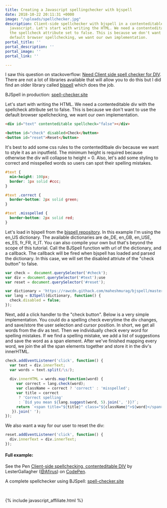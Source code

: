 ```yaml
---
title: Creating a Javascript spellingchecker with bjspell
date: 2018-10-22 20:11:31 +0000
image: "/uploads/spellchecker.jpg"
description: Client-side spellchecker with bjspell in a contenteditable div, using
  javascript. Let's start with writing the HTML. We need a contenteditable div with
  the spellcheck attribute set to false. This is because we don't want to use the
  default browser spellchecking, we want our own implementation.
portal_title: ''
portal_description: ''
portal_image: ''
portal_link: ''

---
```

I saw this question on stackoverflow: [Need Client side spell checker for DIV](https://stackoverflow.com/questions/6252358/need-client-side-spell-checker-for-div). There are not a lot of libraries available that will allow you to do this but I did find an older library called [bjspell](http://code.google.com/p/bjspell) which does the job.

BJSpell in production: [spell-checker.site](https://spell-checker.site)

Let's start with writing the HTML. We need a contenteditable div with the spellcheck attribute set to false. This is because we don't want to use the default browser spellchecking, we want our own implementation.

```html
<div id="text" contenteditable spellcheck="false"></div>

<button id="check" disabled>Check</button>
<button id="reset">Reset</button>
```

It's best to add some css rules to the contenteditbale div because we want to style it as an inputfield. The minimum height is required because otherwise the div will collapse to height = 0. Also, let's add some styling to correct and misspelled words so users can spot their spelling mistakes.

```css
#text {
  min-height: 100px;
  border: 1px solid #ccc;
}

#text .correct {
  border-bottom: 2px solid green;
}

#text .misspelled {
  border-bottom: 2px solid red;
}
```

Let's load in bjspell from the [bjspell repository](https://github.com/maheshmurag/bjspell). In this example I'm using the en_US dictionary. The available dictionaries are de_DE, en_GB, en_USE, es_ES, fr_FR, it_IT. You can also compile your own but that's beyond the scope of this tutorial. Call the BJSpell function with url of the dictionary, and a callback. The callback will be fired when bjspell has loaded and parsed the dictionary. In this case, we will set the disabled attriute of the "check button" to false.

```javascript
var check =  document.querySelector('#check');
var div = document.querySelector('#text');use 
var reset = document.querySelector('#reset');

var dictionary = 'https://rawcdn.githack.com/maheshmurag/bjspell/master/dictionary.js/en_US.js';
var lang = BJSpell(dictionary, function() {
  check.disabled = false;
});
```

Next, add a click handler to the "check button". Below is a very simple implementation. You could do a spelling check everytime the div changes, and save/store the user selection and cursor position. In short, we get all words from the div as text. Then we individually check every word for spelling mistakes. If we find a spelling mistake, we add a list of suggestions and save the word as a span element. After we've finished mapping every word, we join the all the span elements together and store it in the div's innerHTML.

```javascript
check.addEventListener('click', function() {
  var text = div.innerText;
  var words = text.split(/\s/);
  
  div.innerHTML = words.map(function(word) {
     var correct = lang.check(word);
     var className = correct ? 'correct' : 'misspelled';
     var title = correct 
      ? 'Correct spelling' 
      : `Did you mean ${lang.suggest(word, 5).join(', ')}?`;
     return `<span title="${title}" class="${className}">${word}</span>`;
   }).join(' ');
});
```

We also want a way for our user to reset the div:

```javascript
reset.addEventListener('click', function() {
  div.innerText = div.innerText;
});
```

#### Full example:

<p data-height="265" data-theme-id="0" data-slug-hash="VEGdqo" data-default-tab="js,result" data-user="Afirus" data-pen-title="Client-side spellchecking, contenteditable DIV" class="codepen">See the Pen <a href="https://codepen.io/Afirus/pen/VEGdqo/">Client-side spellchecking, contenteditable DIV</a> by LesterGallagher (<a href="https://codepen.io/Afirus">@Afirus</a>) on <a href="https://codepen.io">CodePen</a>.</p>
<script async src="https://static.codepen.io/assets/embed/ei.js"></script>

A complete spellchecker using BJSpell: [spell-checker.site](https://spell-checker.site)

<br>

{% include javascript_affiliate.html %}